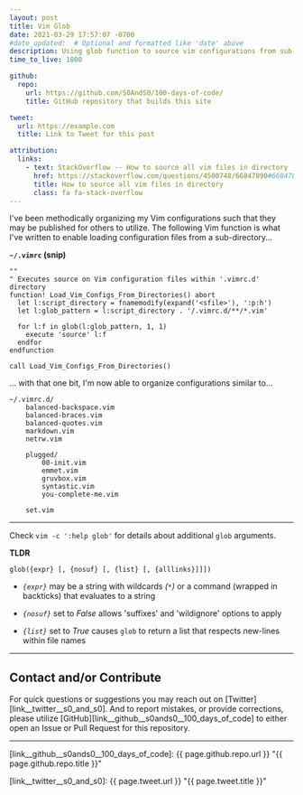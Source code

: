 ```yaml
---
layout: post
title: Vim Glob
date: 2021-03-29 17:57:07 -0700
#date_updated:  # Optional and formatted like 'date' above
description: Using glob function to source vim configurations from sub-directories
time_to_live: 1800

github:
  repo:
    url: https://github.com/S0AndS0/100-days-of-code/
    title: GitHub repository that builds this site

tweet:
  url: https://example.com
  title: Link to Tweet for this post

attribution:
  links:
    - text: StackOverflow -- How to source all vim files in directory
      href: https://stackoverflow.com/questions/4500748/66847890#66847890
      title: How to source all vim files in directory
      class: fa fa-stack-overflow
---
```




I've been methodically organizing my Vim configurations such that they may be published for others to utilize. The following Vim function is what I've written to enable loading configuration files from a sub-directory...


**`~/.vimrc` (snip)**


```vim
""
" Executes source on Vim configuration files within '.vimrc.d' directory
function! Load_Vim_Configs_From_Directories() abort
  let l:script_directory = fnamemodify(expand('<sfile>'), ':p:h')
  let l:glob_pattern = l:script_directory . '/.vimrc.d/**/*.vim'

  for l:f in glob(l:glob_pattern, 1, 1)
    execute 'source' l:f
  endfor
endfunction

call Load_Vim_Configs_From_Directories()
```


... with that one bit, I'm now able to organize configurations similar to...


```
~/.vimrc.d/
    balanced-backspace.vim
    balanced-braces.vim
    balanced-quotes.vim
    markdown.vim
    netrw.vim

    plugged/
        00-init.vim
        emmet.vim
        gruvbox.vim
        syntastic.vim
        you-complete-me.vim

    set.vim
```


---


Check `vim -c ':help glob'` for details about additional `glob` arguments.


**TLDR**


```
glob({expr} [, {nosuf} [, {list} [, {alllinks}]]])
```

- _`{expr}`_ may be a string with wildcards _(`*`)_ or a command (wrapped in backticks) that evaluates to a string

- _`{nosuf}`_ set to _False_ allows 'suffixes' and 'wildignore' options to apply

- _`{list}`_ set to _True_ causes `glob` to return a list that respects new-lines within file names


______


## Contact and/or Contribute
[heading__contact_andor_contribute]: #contact-andor-contribute


For quick questions or suggestions you may reach out on [Twitter][link__twitter__s0_and_s0]. And to report mistakes, or provide corrections, please utilize [GitHub][link__github__s0ands0__100_days_of_code] to either open an Issue or Pull Request for this repository.


______



[link__github__s0ands0__100_days_of_code]: {{ page.github.repo.url }} "{{ page.github.repo.title }}"

[link__twitter__s0_and_s0]: {{ page.tweet.url }} "{{ page.tweet.title }}"

